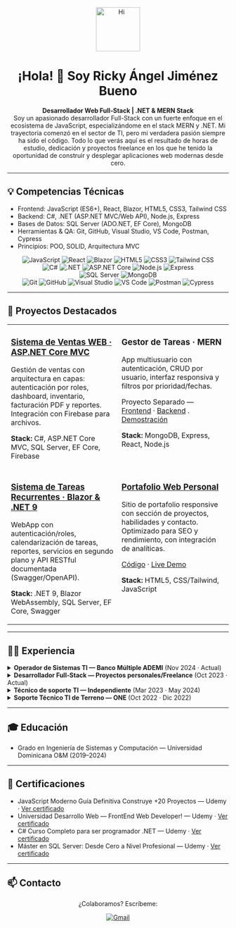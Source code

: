 <div align="center">
  <img src="https://media.giphy.com/media/M9gbBd9nbDrOTu1Mqx/giphy.gif" width="100" alt="Hi"/>
  <h1>¡Hola! 👋 Soy Ricky Ángel Jiménez Bueno</h1>
  <p>
    <strong>Desarrollador Web Full‑Stack | .NET & MERN Stack</strong><br/>
    Soy un apasionado desarrollador Full-Stack con un fuerte enfoque en el ecosistema de JavaScript, especializándome en el stack MERN y .NET.
    Mi trayectoria comenzó en el sector de TI, pero mi verdadera pasión siempre ha sido el código. Todo lo que verás aquí es el resultado de horas de estudio, dedicación y proyectos freelance en los que he tenido la oportunidad de construir y desplegar aplicaciones web modernas desde cero.
  </p>
</div>

---

## 💡 Competencias Técnicas

- Frontend: JavaScript (ES6+), React, Blazor, HTML5, CSS3, Tailwind CSS
- Backend: C#, .NET (ASP.NET MVC/Web API), Node.js, Express
- Bases de Datos: SQL Server (ADO.NET, EF Core), MongoDB
- Herramientas & QA: Git, GitHub, Visual Studio, VS Code, Postman, Cypress
- Principios: POO, SOLID, Arquitectura MVC

<div align="center">
  <!-- Frontend -->
  <img src="https://img.shields.io/badge/JavaScript-ES6%2B-F7DF1E?style=for-the-badge&logo=javascript&logoColor=000" alt="JavaScript"/>
  <img src="https://img.shields.io/badge/React-061DAFB?style=for-the-badge&logo=react&logoColor=61DAFB&labelColor=20232A&color=20232A" alt="React"/>
  <img src="https://img.shields.io/badge/Blazor-512BD4?style=for-the-badge&logo=dotnet&logoColor=fff" alt="Blazor"/>
  <img src="https://img.shields.io/badge/HTML5-E34F26?style=for-the-badge&logo=html5&logoColor=fff" alt="HTML5"/>
  <img src="https://img.shields.io/badge/CSS3-1572B6?style=for-the-badge&logo=css3&logoColor=fff" alt="CSS3"/>
  <img src="https://img.shields.io/badge/Tailwind-06B6D4?style=for-the-badge&logo=tailwindcss&logoColor=fff" alt="Tailwind CSS"/>
  <br/>
  
  <!-- Backend -->
  <img src="https://img.shields.io/badge/C%23-239120?style=for-the-badge&logo=csharp&logoColor=fff" alt="C#"/>
  <img src="https://img.shields.io/badge/.NET-512BD4?style=for-the-badge&logo=dotnet&logoColor=fff" alt=".NET"/>
  <img src="https://img.shields.io/badge/ASP.NET%20Core-512BD4?style=for-the-badge&logo=dotnet&logoColor=fff" alt="ASP.NET Core"/>
  <img src="https://img.shields.io/badge/Node.js-339933?style=for-the-badge&logo=nodedotjs&logoColor=fff" alt="Node.js"/>
  <img src="https://img.shields.io/badge/Express-000000?style=for-the-badge&logo=express&logoColor=fff" alt="Express"/>
  <br/>

  <!-- Bases de Datos -->
  <img src="https://img.shields.io/badge/SQL%20Server-CC2927?style=for-the-badge&logo=microsoftsqlserver&logoColor=white" alt="SQL Server"/>
  <img src="https://img.shields.io/badge/MongoDB-47A248?style=for-the-badge&logo=mongodb&logoColor=fff" alt="MongoDB"/>
  <br/>

  <!-- Herramientas & QA -->
  <img src="https://img.shields.io/badge/Git-F05032?style=for-the-badge&logo=git&logoColor=fff" alt="Git"/>
  <img src="https://img.shields.io/badge/GitHub-181717?style=for-the-badge&logo=github&logoColor=fff" alt="GitHub"/>
  <img src="https://img.shields.io/badge/Visual%20Studio-5C2D91?style=for-the-badge&logo=visualstudio&logoColor=fff" alt="Visual Studio"/>
  <img src="https://img.shields.io/badge/VS%20Code-007ACC?style=for-the-badge&logo=visualstudiocode&logoColor=fff" alt="VS Code"/>
  <img src="https://img.shields.io/badge/Postman-FF6C37?style=for-the-badge&logo=postman&logoColor=fff" alt="Postman"/>
  <img src="https://img.shields.io/badge/Cypress-17202C?style=for-the-badge&logo=cypress&logoColor=fff" alt="Cypress"/>
</div>

---

## 🚀 Proyectos Destacados

<table width="100%">
  <tr>
    <td width="50%" valign="top">
      <h3><a href="https://github.com/xfiberex/SistemaVenta_ASP.NET_CORE_MVC" target="_blank" rel="noopener noreferrer">Sistema de Ventas WEB · ASP.NET Core MVC</a></h3>
      <p>
        Gestión de ventas con arquitectura en capas: autenticación por roles, dashboard, inventario, facturación PDF y reportes. Integración con Firebase para archivos.
      </p>
      <p><strong>Stack:</strong> C#, ASP.NET Core MVC, SQL Server, EF Core, Firebase</p>
    </td>
    <td width="50%" valign="top">
      <h3>Gestor de Tareas · MERN</h3>
      <p>
        App multiusuario con autenticación, CRUD por usuario, interfaz responsiva y filtros por prioridad/fechas.
      </p>
      <p>
        Proyecto Separado — 
        <a href="https://github.com/xfiberex/todolist-frontend" target="_blank" rel="noopener noreferrer">Frontend</a> · 
        <a href="https://github.com/xfiberex/todolist-backend" target="_blank" rel="noopener noreferrer">Backend</a> . 
        <a href="https://gestor-tareas-mern-rajb.netlify.app" target="_blank" rel="noopener noreferrer">Demostración</a>
      </p>
      <p><strong>Stack:</strong> MongoDB, Express, React, Node.js</p>
    </td>
  </tr>
  <tr>
    <td width="50%" valign="top">
      <h3><a href="https://github.com/xfiberex/S_Blazor_TDApp" target="_blank" rel="noopener noreferrer">Sistema de Tareas Recurrentes · Blazor & .NET 9</a></h3>
      <p>
        WebApp con autenticación/roles, calendarización de tareas, reportes, servicios en segundo plano y API RESTful documentada (Swagger/OpenAPI).
      </p>
      <p><strong>Stack:</strong> .NET 9, Blazor WebAssembly, SQL Server, EF Core, Swagger</p>
    </td>
    <td width="50%" valign="top">
      <h3><a href="https://github.com/xfiberex/portafolio-web-rajb" target="_blank" rel="noopener noreferrer">Portafolio Web Personal</a></h3>
      <p>
        Sitio de portafolio responsive con sección de proyectos, habilidades y contacto. Optimizado para SEO y rendimiento, con integración de analíticas.
      </p>
      <p>
        <a href="https://github.com/xfiberex/portafolio-web-rajb" target="_blank" rel="noopener noreferrer">Código</a> · 
        <a href="https://portafolio-web-rajb.netlify.app" target="_blank" rel="noopener noreferrer">Live Demo</a>
      </p>
      <p><strong>Stack:</strong> HTML5, CSS/Tailwind, JavaScript</p>
    </td>
  </tr>
  
</table>

---

## 👨‍💻 Experiencia

<details>
  <summary><strong>Operador de Sistemas TI — Banco Múltiple ADEMI</strong> (Nov 2024 · Actual)</summary>
  <ul>
    <li>Ejecución y supervisión de cierres bancarios.</li>
    <li>Monitoreo proactivo y gestión/escalamiento de incidentes.</li>
    <li>Automatización de procesos y documentación técnica.</li>
  </ul>
</details>

<details>
  <summary><strong>Desarrollador Full‑Stack — Proyectos personales/Freelance</strong> (Oct 2023 · Actual)</summary>
  <ul>
    <li>Diseño e implementación end‑to‑end con React, Blazor, .NET Core y Node.js.</li>
    <li>APIs RESTful seguras, arquitectura limpia, principios SOLID y MVC.</li>
    <li>Modelado de datos y optimización en SQL Server y MongoDB.</li>
  </ul>
</details>

<details>
  <summary><strong>Técnico de soporte TI — Independiente</strong> (Mar 2023 · May 2024)</summary>
  <ul>
    <li>Instalación y configuración de SO; diagnóstico y resolución de incidencias.</li>
    <li>Soporte presencial y remoto; asesoría tecnológica a clientes.</li>
  </ul>
</details>

<details>
  <summary><strong>Soporte Técnico TI de Terreno — ONE</strong> (Oct 2022 · Dic 2022)</summary>
  <ul>
    <li>Preparación y asignación de dispositivos para el censo; soporte en terreno.</li>
    <li>Coordinación para cobertura y distribución eficiente de equipos.</li>
  </ul>
</details>

---

## 🎓 Educación

- Grado en Ingeniería de Sistemas y Computación — Universidad Dominicana O&M (2019–2024)

---

## 📜 Certificaciones

- JavaScript Moderno Guía Definitiva Construye +20 Proyectos — Udemy · <a href="https://ude.my/UC-ab97420b-943d-492e-9274-26f8d83bb73f" target="_blank" rel="noopener noreferrer">Ver certificado</a>
- Universidad Desarrollo Web — FrontEnd Web Developer! — Udemy · <a href="https://ude.my/UC-86704336-5a4f-47b6-9865-65305d8e9ce8" target="_blank" rel="noopener noreferrer">Ver certificado</a>
- C# Curso Completo para ser programador .NET — Udemy · <a href="https://ude.my/UC-d9956749-1290-452f-8ae0-dac05b51b199" target="_blank" rel="noopener noreferrer">Ver certificado</a>
- Máster en SQL Server: Desde Cero a Nivel Profesional — Udemy · <a href="https://ude.my/UC-6350abbb-f5a4-42c2-a2d3-c1a5de9ca727" target="_blank" rel="noopener noreferrer">Ver certificado</a>

---

## 📫 Contacto

<div align="center">
  <p>¿Colaboramos? Escríbeme:</p>
  <a href="mailto:rickyjimenez1820@gmail.com">
    <img src="https://img.shields.io/badge/Gmail-D14836?style=for-the-badge&logo=gmail&logoColor=white" alt="Gmail"/>
  </a>
</div>
